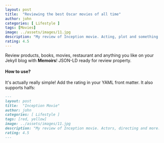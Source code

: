 ```yaml
---
layout: post
title:  "Reviewing the best Oscar movies of all time"
author: john
categories: [ Lifestyle ]
tags: [Movies]
image: ../assets/images/11.jpg
description: "My review of Inception movie. Acting, plot and something else in this short description."
rating: 4.5
---
```


Review products, books, movies, restaurant and anything you like on your Jekyll blog with **Memoirs**! JSON-LD ready for review property.

#### How to use?

It's actually really simple! Add the rating in your YAML front matter. It also supports halfs:

```md
---
layout: post
title:  "Inception Movie"
author: john
categories: [ Lifestyle ]
tags: [red, yellow]
image: ../assets/images/11.jpg
description: "My review of Inception movie. Actors, directing and more."
rating: 4.5
---
```
